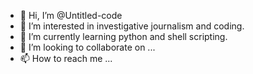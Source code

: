 - 👋 Hi, I’m @Untitled-code
- 👀 I’m interested in investigative journalism and coding.
- 🌱 I’m currently learning python and shell scripting.
- 💞️ I’m looking to collaborate on ...
- 📫 How to reach me ...

<!---
Untitled-code/Untitled-code is a ✨ special ✨ repository because its `README.md` (this file) appears on your GitHub profile.
You can click the Preview link to take a look at your changes.
--->
